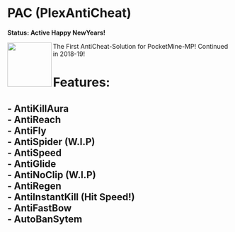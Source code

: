 # PAC (PlexAntiCheat)
__**Status: Active Happy NewYears!**__

<img src="https://github.com/PlexOfDevs/PAC/blob/master/poggit-icon.png" width="100" height="100" align="left"></img>

The First AntiCheat-Solution for PocketMine-MP! Continued in 2018-19!

# Features:<br>
## - AntiKillAura<br>- AntiReach<br>- AntiFly<br>- AntiSpider (W.I.P)<br>- AntiSpeed<br>- AntiGlide<br>- AntiNoClip (W.I.P)<br>- AntiRegen<br>- AntiInstantKill (Hit Speed!)<br>- AntiFastBow<br>- AutoBanSytem<br>
